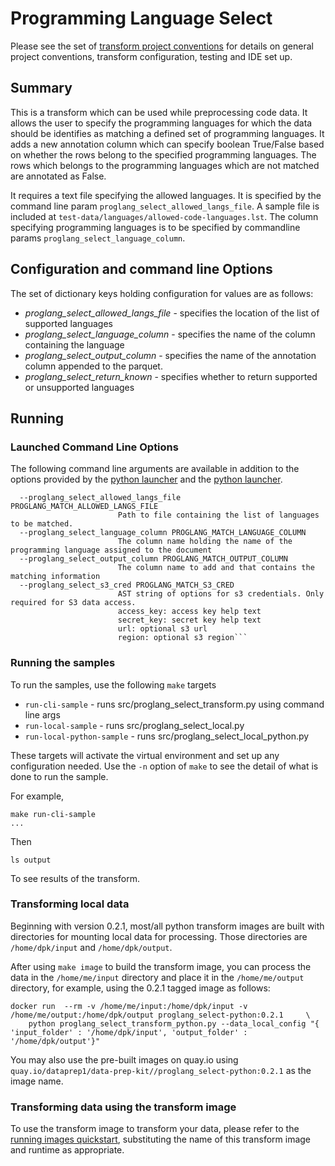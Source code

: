 # Programming Language Select 

Please see the set of
[transform project conventions](../../../README.md)
for details on general project conventions, transform configuration,
testing and IDE set up.

## Summary

This is a transform which can be used while preprocessing code data. It allows the
user to specify the programming languages for which the data should be identifies as matching
a defined set of programming languages.
It adds a new annotation column which can specify boolean True/False based on whether the rows belong to the
specified programming languages. The rows which belongs to the programming languages which are
not matched are annotated as False.

It requires a text file specifying the allowed languages. It is specified by the
command line param `proglang_select_allowed_langs_file`. 
A sample file is included at `test-data/languages/allowed-code-languages.lst`.
The column specifying programming languages is to be specified by
commandline params `proglang_select_language_column`.

## Configuration and command line Options

The set of dictionary keys holding configuration for values are as follows:

* _proglang_select_allowed_langs_file_ - specifies the location of the list of supported languages
* _proglang_select_language_column_ - specifies the name of the column containing the language
* _proglang_select_output_column_ - specifies the name of the annotation column appended to the parquet. 
* _proglang_select_return_known_ - specifies whether to return supported or unsupported languages

## Running

### Launched Command Line Options 
The following command line arguments are available in addition to 
the options provided by the [python launcher](../../../../data-processing-lib/doc/python-launcher-options.md)
and the [python launcher](../../../../data-processing-lib/doc/python-launcher-options.md).

```
  --proglang_select_allowed_langs_file PROGLANG_MATCH_ALLOWED_LANGS_FILE
                        Path to file containing the list of languages to be matched.
  --proglang_select_language_column PROGLANG_MATCH_LANGUAGE_COLUMN
                        The column name holding the name of the programming language assigned to the document
  --proglang_select_output_column PROGLANG_MATCH_OUTPUT_COLUMN
                        The column name to add and that contains the matching information
  --proglang_select_s3_cred PROGLANG_MATCH_S3_CRED
                        AST string of options for s3 credentials. Only required for S3 data access.
                        access_key: access key help text
                        secret_key: secret key help text
                        url: optional s3 url
                        region: optional s3 region```
```


### Running the samples
To run the samples, use the following `make` targets

* `run-cli-sample` - runs src/proglang_select_transform.py using command line args
* `run-local-sample` - runs src/proglang_select_local.py
* `run-local-python-sample` - runs src/proglang_select_local_python.py

These targets will activate the virtual environment and set up any configuration needed.
Use the `-n` option of `make` to see the detail of what is done to run the sample.

For example, 
```shell
make run-cli-sample
...
```
Then 
```shell
ls output
```
To see results of the transform.

### Transforming local data 

Beginning with version 0.2.1, most/all python transform images are built with directories for mounting local data for processing.
Those directories are `/home/dpk/input` and `/home/dpk/output`.

After using `make image` to build the transform image, you can process the data 
in the `/home/me/input` directory and place it in the `/home/me/output` directory, for example,  using the 0.2.1 tagged image as follows:

```shell
docker run  --rm -v /home/me/input:/home/dpk/input -v /home/me/output:/home/dpk/output proglang_select-python:0.2.1 	\
	python proglang_select_transform_python.py --data_local_config "{ 'input_folder' : '/home/dpk/input', 'output_folder' : '/home/dpk/output'}"
```

You may also use the pre-built images on quay.io using `quay.io/dataprep1/data-prep-kit//proglang_select-python:0.2.1` as the image name.


### Transforming data using the transform image

To use the transform image to transform your data, please refer to the 
[running images quickstart](../../../../doc/quick-start/run-transform-image.md),
substituting the name of this transform image and runtime as appropriate.
